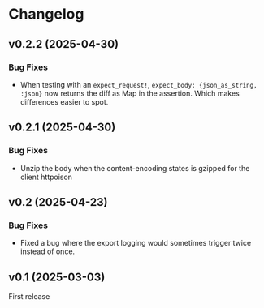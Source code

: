 # Changelog

## v0.2.2 (2025-04-30)

### Bug Fixes

- When testing with an `expect_request!`, `expect_body: {json_as_string, :json}` now returns the diff as 
  Map in the assertion. Which makes differences easier to spot.

## v0.2.1 (2025-04-30)

### Bug Fixes

- Unzip the body when the content-encoding states is gzipped for the client httpoison

## v0.2 (2025-04-23)

### Bug Fixes

- Fixed a bug where the export logging would sometimes trigger twice 
  instead of once.

## v0.1 (2025-03-03)

First release

